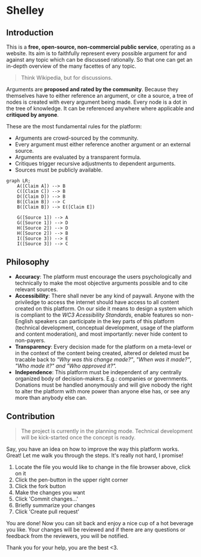 # Shelley

## Introduction
This is a **free, open-source, non-commercial public service**, operating as a website. Its aim is to faithfully represent every possible argument for and against any topic which can be discussed rationally. So that one can get an in-depth overview of the many facettes of any topic.

> Think Wikipedia, but for discussions.

Arguments are **proposed and rated by the community**. Because they themselves have to either reference an argument, or cite a source, a tree of nodes is created with every argument being made. Every node is a dot in the tree of knowledge. It can be referenced anywhere where applicable and **critiqued by anyone**.


These are the most fundamental rules for the platform:

* Arguments are crowd-sourced by the community.
* Every argument must either reference another argument or an external source.
* Arguments are evaluated by a transparent formula.
* Critiques trigger recursive adjustments to dependent arguments.
* Sources must be publicly available.

```mermaid
graph LR;
	A([Claim A]) --> B
	C([Claim C]) --> B
	D([Claim D]) --> B
	B([Claim B]) --> C
	B([Claim B]) --> E([Claim E])

    G([Source 1]) --> A
    G([Source 1]) --> D
    H([Source 2]) --> D
    H([Source 2]) --> B
    I([Source 3]) --> E
    I([Source 3]) --> C
```

## Philosophy
* **Accuracy**: The platform must encourage the users psychologically and technically to make the most objective arguments possible and to cite relevant sources.
* **Accessibility**: There shall never be any kind of paywall. Anyone with the priviledge to access the internet should have access to all content created on this platform. On our side it means to design a system which is compliant to the *WC3 Acessibility Standards*, enable features so non-English speakers can participate in the key parts of this platform (technical development, conceptual development, usage of the platform and content moderation), and most importantly: never hide content to non-payers.
* **Transparency**: Every decision made for the platform on a meta-level or in the context of the content being created, altered or deleted must be tracable back to *"Why was this change made?"*, *"When was it made?"*, *"Who made it?" and "Who approved it?".*
* **Independence**: This platform must be independent of any centrally organized body of decision-makers. E.g.: companies or governments. Donations must be handled anonymously and will give nobody the right to alter the platform with more power than anyone else has, or see any more than anybody else can.


## Contribution
> The project is currently in the planning mode. Technical development will be kick-started once the concept is ready.

Say, you have an idea on how to improve the way this platform works. Great! Let me walk you through the steps. It's really not hard, I promise!

1. Locate the file you would like to change in the file browser above, click on it
2. Click the pen-button in the upper right corner
3. Click the fork button
4. Make the changes you want
5. Click 'Commit changes...'
6. Briefly summarize your changes
7. Click 'Create pull request'

You are done! Now you can sit back and enjoy a nice cup of a hot beverage you like. Your changes will be reviewed and if there are any questions or feedback from the reviewers, you will be notified.

Thank you for your help, you are the best <3.